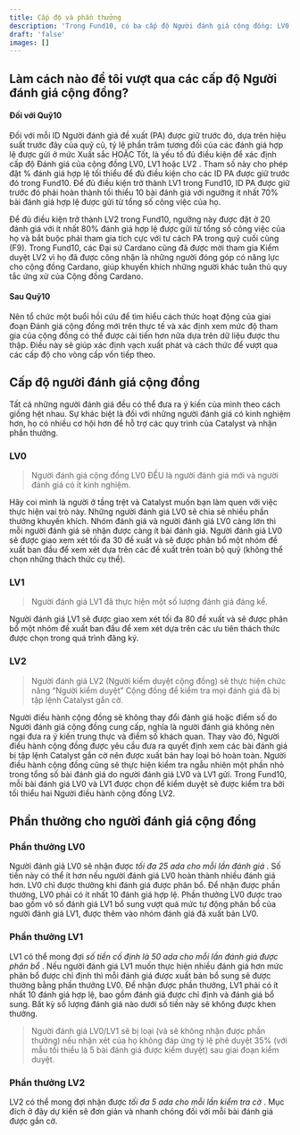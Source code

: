 ```yaml
---
title: Cấp độ và phần thưởng
description: 'Trong Fund10, có ba cấp độ Người đánh giá cộng đồng: LV0, LV1 và LV2.'
draft: 'false'
images: []
---
```


## Làm cách nào để tôi vượt qua các cấp độ Người đánh giá cộng đồng?

#### Đối với Quỹ10

Đối với mỗi ID Người đánh giá đề xuất (PA) được giữ trước đó, dựa trên hiệu suất trước đây của quỹ cũ, tỷ lệ phần trăm tương đối của các đánh giá hợp lệ được gửi ở mức Xuất sắc HOẶC Tốt, là yếu tố đủ điều kiện để xác định cấp độ Đánh giá của cộng đồng LV0, LV1 hoặc LV2 . Tham số này cho phép đặt % đánh giá hợp lệ tối thiểu để đủ điều kiện cho các ID PA được giữ trước đó trong Fund10. Để đủ điều kiện trở thành LV1 trong Fund10, ID PA được giữ trước đó phải hoàn thành tối thiểu 10 bài đánh giá với ngưỡng ít nhất 70% bài đánh giá hợp lệ được gửi từ tổng số công việc của họ.

Để đủ điều kiện trở thành LV2 trong Fund10, ngưỡng này được đặt ở 20 đánh giá với ít nhất 80% đánh giá hợp lệ được gửi từ tổng số công việc của họ và bắt buộc phải tham gia tích cực với tư cách PA trong quỹ cuối cùng (F9). Trong Fund10, các Đại sứ Cardano cũng đã được mời tham gia Kiểm duyệt LV2 vì họ đã được công nhận là những người đóng góp có năng lực cho cộng đồng Cardano, giúp khuyến khích những người khác tuân thủ quy tắc ứng xử của Cộng đồng Cardano.

#### Sau Quỹ10

Nên tổ chức một buổi hồi cứu để tìm hiểu cách thức hoạt động của giai đoạn Đánh giá cộng đồng mới trên thực tế và xác định xem mức độ tham gia của cộng đồng có thể được cải tiến hơn nữa dựa trên dữ liệu được thu thập. Điều này sẽ giúp xác định vạch xuất phát và cách thức để vượt qua các cấp độ cho vòng cấp vốn tiếp theo.

## Cấp độ người đánh giá cộng đồng

Tất cả những người đánh giá đều có thể đưa ra ý kiến ​​của mình theo cách giống hệt nhau. Sự khác biệt là đối với những người đánh giá có kinh nghiệm hơn, họ có nhiều cơ hội hơn để hỗ trợ các quy trình của Catalyst và nhận phần thưởng.

### LV0

> Người đánh giá cộng đồng LV0 ĐỀU là người đánh giá mới và người đánh giá có ít kinh nghiệm.

Hãy coi mình là người ở tầng trệt và Catalyst muốn bạn làm quen với việc thực hiện vai trò này. Những người đánh giá LV0 sẽ chia sẻ nhiều phần thưởng khuyến khích. Nhóm đánh giá và người đánh giá LV0 càng lớn thì mỗi người đánh giá sẽ nhận được càng ít bài đánh giá. Người đánh giá LV0 sẽ được giao xem xét tối đa 30 đề xuất và sẽ được phân bổ một nhóm đề xuất ban đầu để xem xét dựa trên các đề xuất trên toàn bộ quỹ (không thể chọn những thách thức cụ thể).

### LV1

> Người đánh giá LV1 đã thực hiện một số lượng đánh giá đáng kể.

Người đánh giá LV1 sẽ được giao xem xét tối đa 80 đề xuất và sẽ được phân bổ một nhóm đề xuất ban đầu để xem xét dựa trên các ưu tiên thách thức được chọn trong quá trình đăng ký.

### LV2

> Người đánh giá LV2 (Người kiểm duyệt cộng đồng) sẽ thực hiện chức năng “Người kiểm duyệt” Cộng đồng để kiểm tra mọi đánh giá đã bị tập lệnh Catalyst gắn cờ.

Người điều hành cộng đồng sẽ không thay đổi đánh giá hoặc điểm số do Người đánh giá cộng đồng cung cấp, nghĩa là người đánh giá không nên ngại đưa ra ý kiến ​​trung thực và điểm số khách quan. Thay vào đó, Người điều hành cộng đồng được yêu cầu đưa ra quyết định xem các bài đánh giá bị tập lệnh Catalyst gắn cờ nên được xuất bản hay loại bỏ hoàn toàn. Người điều hành cộng đồng cũng sẽ thực hiện kiểm tra ngẫu nhiên một phần nhỏ trong tổng số bài đánh giá do người đánh giá LV0 và LV1 gửi. Trong Fund10, mỗi bài đánh giá LV0 và LV1 được chọn để kiểm duyệt sẽ được kiểm tra bởi tối thiểu hai Người điều hành cộng đồng LV2.

## Phần thưởng cho người đánh giá cộng đồng

### Phần thưởng LV0

Người đánh giá LV0 sẽ nhận được *tối đa 25 ada cho mỗi lần đánh giá* . Số tiền này có thể ít hơn nếu người đánh giá LV0 hoàn thành nhiều đánh giá hơn. LV0 chỉ được thưởng khi đánh giá được phân bổ. Để nhận được phần thưởng, LV0 phải có ít nhất 10 đánh giá hợp lệ. Phần thưởng LV0 được trao bao gồm vô số đánh giá LV1 bổ sung vượt quá mức tự động phân bổ của người đánh giá LV1, được thêm vào nhóm đánh giá đã xuất bản LV0.

### Phần thưởng LV1

LV1 có thể mong đợi *số tiền cố định là 50 ada cho mỗi lần đánh giá được phân bổ* . Nếu người đánh giá LV1 muốn thực hiện nhiều đánh giá hơn mức phân bổ được chỉ định thì mỗi đánh giá được xuất bản bổ sung sẽ được thưởng bằng phần thưởng LV0. Để nhận được phần thưởng, LV1 phải có ít nhất 10 đánh giá hợp lệ, bao gồm đánh giá được chỉ định và đánh giá bổ sung. Bất kỳ số lượng đánh giá nào dưới số tiền này sẽ không được khen thưởng.

> Người đánh giá LV0/LV1 sẽ bị loại (và sẽ không nhận được phần thưởng) nếu nhận xét của họ không đáp ứng tỷ lệ phê duyệt 35% (với mẫu tối thiểu là 5 bài đánh giá được kiểm duyệt) sau giai đoạn kiểm duyệt.

### Phần thưởng LV2

LV2 có thể mong đợi nhận được *tối đa 5 ada cho mỗi lần kiểm tra cờ* . Mục đích ở đây dự kiến ​​sẽ đơn giản và nhanh chóng đối với mỗi bài đánh giá được gắn cờ.
